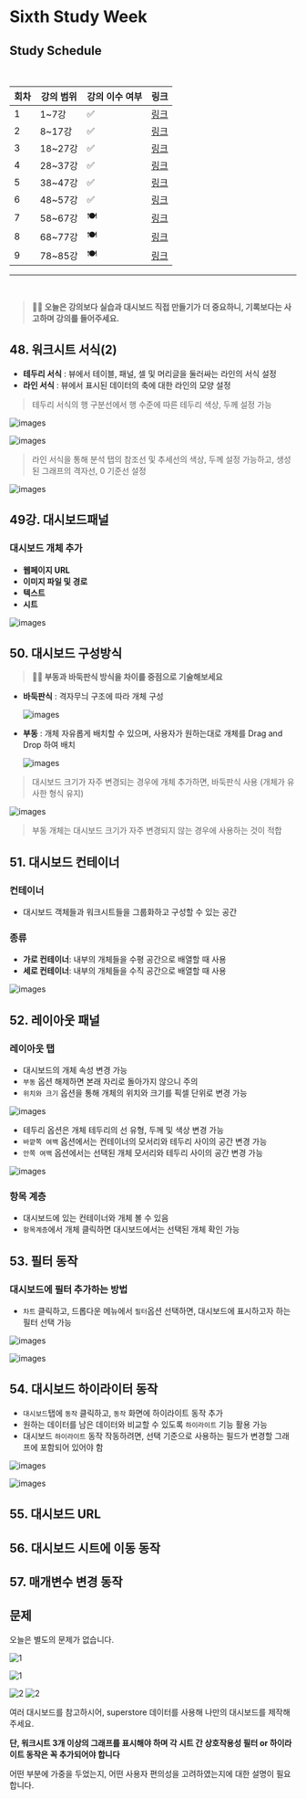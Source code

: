 # Sixth Study Week


## Study Schedule
<br>

| 회차 | 강의 범위   | 강의 이수 여부 | 링크                                                                                                     |
|------|-------------|----------------|--------------------------------------------------------------------------------------------------------|
| 1    | 1~7강       | ✅              | [링크](https://www.youtube.com/watch?v=AXkaUrJs-Ko&list=PL87tgIIryGsa5vdz6MsaOEF8PK-YqK3fz&index=84)    |
| 2    | 8~17강      | ✅              | [링크](https://www.youtube.com/watch?v=AXkaUrJs-Ko&list=PL87tgIIryGsa5vdz6MsaOEF8PK-YqK3fz&index=75)    |
| 3    | 18~27강     | ✅              | [링크](https://www.youtube.com/watch?v=AXkaUrJs-Ko&list=PL87tgIIryGsa5vdz6MsaOEF8PK-YqK3fz&index=65)    |
| 4    | 28~37강     | ✅              | [링크](https://www.youtube.com/watch?v=e6J0Ljd6h44&list=PL87tgIIryGsa5vdz6MsaOEF8PK-YqK3fz&index=55)    |
| 5    | 38~47강     | ✅              | [링크](https://www.youtube.com/watch?v=AXkaUrJs-Ko&list=PL87tgIIryGsa5vdz6MsaOEF8PK-YqK3fz&index=45)    |
| 6    | 48~57강     | ✅              | [링크](https://www.youtube.com/watch?v=AXkaUrJs-Ko&list=PL87tgIIryGsa5vdz6MsaOEF8PK-YqK3fz&index=35)    |
| 7    | 58~67강     | 🍽️             | [링크](https://www.youtube.com/watch?v=AXkaUrJs-Ko&list=PL87tgIIryGsa5vdz6MsaOEF8PK-YqK3fz&index=25)    |
| 8    | 68~77강     | 🍽️             | [링크](https://www.youtube.com/watch?v=AXkaUrJs-Ko&list=PL87tgIIryGsa5vdz6MsaOEF8PK-YqK3fz&index=15)    |
| 9    | 78~85강     | 🍽️             | [링크](https://www.youtube.com/watch?v=AXkaUrJs-Ko&list=PL87tgIIryGsa5vdz6MsaOEF8PK-YqK3fz&index=5)     |
---

<br/>
<!-- 여기까진 그대로 둬 주세요-->

> **🧞‍♀️ 오늘은 강의보다 실습과 대시보드 직접 만들기가 더 중요하니, 기록보다는 사고하며 강의를 들어주세요.**

## 48. 워크시트 서식(2)

<!-- 워크시트에 관해 본 강의에서 알게 된 점을 적어주세요 -->
- **테두리 서식** : 뷰에서 테이블, 패널, 셀 및 머리글을 둘러싸는 라인의 서식 설정
- **라인 서식** : 뷰에서 표시된 데이터의 축에 대한 라인의 모양 설정

> 테두리 서식의 행 구분선에서 행 수준에 따른 테두리 색상, 두께 설정 가능

![images](https://github.com/Seokxkyu/dartb/blob/main/tableau/study/images/61.png)
    
![images](https://github.com/Seokxkyu/dartb/blob/main/tableau/study/images/62.png)


> 라인 서식을 통해 분석 탭의 참조선 및 추세선의 색상, 두께 설정 가능하고, 생성된 그래프의 격자선, 0 기준선 설정 

![images](https://github.com/Seokxkyu/dartb/blob/main/tableau/study/images/63.png)

## 49강. 대시보드패널

<!-- 대시보드패널 강의에서 알게 된 점을 적어주세요. -->
### 대시보드 개체 추가
- **웹페이지 URL**
- **이미지 파일 및 경로**
- **텍스트**
- **시트** 

![images](https://github.com/Seokxkyu/dartb/blob/main/tableau/study/images/64.png)

## 50. 대시보드 구성방식

<!-- 알게 된 점을 적고, 아래 질문에 답해보세요 :) -->

> **🧞‍♀️ 부동과 바둑판식 방식을 차이를 중점으로 기술해보세요**
- **바둑판식** : 격자무늬 구조에 따라 개체 구성

    ![images](https://github.com/Seokxkyu/dartb/blob/main/tableau/study/images/65.png)

- **부동** : 개체 자유롭게 배치할 수 있으며, 사용자가 원하는대로 개체를 Drag and Drop 하여 배치

    ![images](https://github.com/Seokxkyu/dartb/blob/main/tableau/study/images/66.png)

> 대시보드 크기가 자주 변경되는 경우에 개체 추가하면, 바둑판식 사용 (개체가 유사한 형식 유지)

![images](https://github.com/Seokxkyu/dartb/blob/main/tableau/study/images/67.png)

> 부동 개체는 대시보드 크기가 자주 변경되지 않는 경우에 사용하는 것이 적합

## 51. 대시보드 컨테이너
### 컨테이너
- 대시보드 객체들과 워크시트들을 그룹화하고 구성할 수 있는 공간

### 종류
- **가로 컨테이너**: 내부의 개체들을 수평 공간으로 배열할 때 사용
- **세로 컨테이너**: 내부의 개체들을 수직 공간으로 배열할 때 사용

![images](https://github.com/Seokxkyu/dartb/blob/main/tableau/study/images/68.png)


## 52. 레이아웃 패널
### 레이아웃 탭
- 대시보드의 개체 속성 변경 가능
- `부동` 옵션 해제하면 본래 자리로 돌아가지 않으니 주의
- `위치와 크기` 옵션을 통해 개체의 위치와 크기를 픽셀 단위로 변경 가능

![images](https://github.com/Seokxkyu/dartb/blob/main/tableau/study/images/69.png)

- 테두리 옵션은 개체 테두리의 선 유형, 두께 및 색상 변경 가능
- `바깥쪽 여백` 옵션에서는 컨테이너의 모서리와 테두리 사이의 공간 변경 가능
- `안쪽 여백` 옵션에서는 선택된 개체 모서리와 테두리 사이의 공간 변경 가능

![images](https://github.com/Seokxkyu/dartb/blob/main/tableau/study/images/610.png)

### 항목 계층
- 대시보드에 있는 컨테이너와 개체 볼 수 있음
- `항목계층`에서 개체 클릭하면 대시보드에서는 선택된 개체 확인 가능

## 53. 필터 동작

<!-- 필터 동작에 대해 알게 된 점을 적어주세요 -->
### 대시보드에 필터 추가하는 방법
- `차트` 클릭하고, 드롭다운 메뉴에서 `필터`옵션 선택하면, 대시보드에 표시하고자 하는 필터 선택 가능

![images](https://github.com/Seokxkyu/dartb/blob/main/tableau/study/images/612.png)

![images](https://github.com/Seokxkyu/dartb/blob/main/tableau/study/images/611.png)

## 54. 대시보드 하이라이터 동작

<!-- 하이라이터에 대해 알게 된 점을 적어주세요 -->
- `대시보드`탭에 `동작` 클릭하고, `동작` 화면에 하이라이트 동작 추가
- 원하는 데이터를 남은 데이터와 비교할 수 있도록 `하이라이트` 기능 활용 가능
- 대시보드 `하이라이트` 동작 작동하려면, 선택 기준으로 사용하는 필드가 변경할 그래프에 포함되어 있어야 함 

![images](https://github.com/Seokxkyu/dartb/blob/main/tableau/study/images/613.png)

![images](https://github.com/Seokxkyu/dartb/blob/main/tableau/study/images/614.png)


## 55. 대시보드 URL

<!-- URL에 대해 알게 된 점을 적어주세요 -->


## 56. 대시보드 시트에 이동 동작

<!-- 대시보드 시트에 이동에 대해 알게 된 점을 적어주세요!-->

## 57. 매개변수 변경 동작

<!-- 매개변수 변경 동작에 대해 알게 된 점을 적어주세요!-->

## 문제

오늘은 별도의 문제가 없습니다. 

![1](../study/img/3rd%20study/1688556627184.png)

![1](../study/img/3rd%20study/Global%20SuperStore%20Dashboard.png)

![2](../study/img/3rd%20study/images.jpeg)
![2](../study/img/3rd%20study/maxresdefault.jpg)

여러 대시보드를 참고하시어, superstore 데이터를 사용해 나만의 대시보드를 제작해주세요.

**단, 워크시트 3개 이상의 그래프를 표시해야 하며 각 시트 간 상호작용성 필터 or 하이라이트 동작은 꼭 추가되어야 합니다**

어떤 부분에 가중을 두었는지, 어떤 사용자 편의성을 고려하였는지에 대한 설명이 필요합니다.